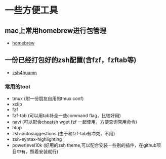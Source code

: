 # 一些方便工具

## mac上常用homebrew进行包管理
- [homebrew](https://brew.sh/)

## 一份已经打包好的zsh配置(含fzf，fzftab等)
- [zsh4huamn](https://github.com/romkatv/zsh4humans)

### 常用的tool 
- tmux (附一份朋友自用的tmux conf)
- xclip
- fzf
- fzf-tab (可以用tab补全一些command flag，比较好用)
- navi (可以配合cheatsh wget fzf 一起使用，方便查询常用命令)
- htop
- zsh-autosuggestions (由于和fzf-tab有冲突，不用)
- zsh-syntax-highlighting
- powerlevel10k (好用的zsh theme,可以配合安装一些别的插件，在github项目中有，照着安装就行)